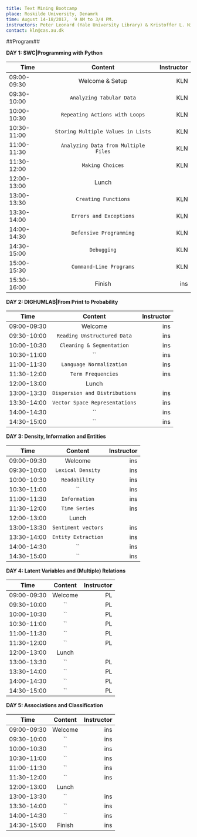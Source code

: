 ```yaml
title: Text Mining Bootcamp
place: Roskilde University, Denamrk
time: August 14-18/2017,  9 AM to 3/4 PM.
instructors: Peter Leonard (Yale University Library) & Kristoffer L. Nielbo  (DigHumLab)
contact: kln@cas.au.dk
```





##Program##

**DAY 1: SWC|Programming with Python**

| Time        | Content           | Instructor  |
| ------------- |:-------------:| -----:|
| 09:00-09:30 | Welcome & Setup | KLN |
| 09:30-10:00 | `Analyzing Tabular Data` | KLN |
| 10:00-10:30 | `Repeating Actions with Loops` | KLN |
| 10:30-11:00 | `Storing Multiple Values in Lists` | KLN |
| 11:00-11:30 | `Analyzing Data from Multiple Files` | KLN |
| 11:30-12:00 | `Making Choices` | KLN |
| 12:00-13:00 | Lunch |  |
| 13:00-13:30 | `Creating Functions` | KLN |
| 13:30-14:00 | `Errors and Exceptions` | KLN |
| 14:00-14:30 | `Defensive Programming`| KLN |
| 14:30-15:00 | `Debugging` | KLN |
| 15:00-15:30 | `Command-Line Programs` | KLN |
| 15:30-16:00 | Finish | ins |

**DAY 2: DIGHUMLAB|From Print to Probability**  

| Time        | Content           | Instructor  |
| ------------- |:-------------:| -----:|
| 09:00-09:30 | Welcome | ins |
| 09:30-10:00 | `Reading Unstructured Data` | ins |
| 10:00-10:30 | `Cleaning & Segmentation` | ins |
| 10:30-11:00 | `` | ins |
| 11:00-11:30 | `Language Normalization` | ins |
| 11:30-12:00 | `Term Frequencies` | ins |
| 12:00-13:00 | Lunch |  |
| 13:00-13:30 | `Dispersion and Distributions` | ins |
| 13:30-14:00 | `Vector Space Representations` | ins |
| 14:00-14:30 | ``| ins |
| 14:30-15:00 | `` | ins |


**DAY 3: Density, Information and Entities**  

| Time        | Content           | Instructor  |
| ------------- |:-------------:| -----:|
| 09:00-09:30 | Welcome | ins |
| 09:30-10:00 | `Lexical Density` | ins |
| 10:00-10:30 | `Readability` | ins |
| 10:30-11:00 | `` | ins |
| 11:00-11:30 | `Information` | ins |
| 11:30-12:00 | `Time Series` | ins |
| 12:00-13:00 | Lunch |  |
| 13:00-13:30 | `Sentiment vectors` | ins |
| 13:30-14:00 | `Entity Extraction` | ins |
| 14:00-14:30 | ``| ins |
| 14:30-15:00 | `` | ins |

**DAY 4: Latent Variables and (Multiple) Relations**  

| Time        | Content           | Instructor  |
| ------------- |:-------------:| -----:|
| 09:00-09:30 | Welcome | PL |
| 09:30-10:00 | `` | PL |
| 10:00-10:30 | `` | PL |
| 10:30-11:00 | `` | PL |
| 11:00-11:30 | `` | PL |
| 11:30-12:00 | `` | PL |
| 12:00-13:00 | Lunch |  |
| 13:00-13:30 | `` | PL |
| 13:30-14:00 | `` | PL |
| 14:00-14:30 | ``| PL |
| 14:30-15:00 | `` | PL |

**DAY 5: Associations and Classification**  

| Time        | Content           | Instructor  |
| ------------- |:-------------:| -----:|
| 09:00-09:30 | Welcome | ins |
| 09:30-10:00 | `` | ins |
| 10:00-10:30 | `` | ins |
| 10:30-11:00 | `` | ins |
| 11:00-11:30 | `` | ins |
| 11:30-12:00 | `` | ins |
| 12:00-13:00 | Lunch |  |
| 13:00-13:30 | `` | ins |
| 13:30-14:00 | `` | ins |
| 14:00-14:30 | ``| ins |
| 14:30-15:00 | Finish | ins |
